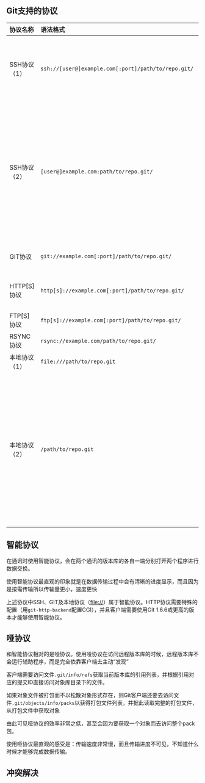 ## Git支持的协议

| 协议名称      | 语法格式                                            | 说明                                                         |
| :------------ | :-------------------------------------------------- | :----------------------------------------------------------- |
| SSH协议（1）  | `ssh://[user@]example.com[:port]/path/to/repo.git/` | 可在URL中设置用户名和端口。 默认端口22。                     |
| SSH协议（2）  | `[user@]example.com:path/to/repo.git/`              | 更为精简的SCP格式表示法，更简洁。 但是非默认端口需要通过其他方式（如地址别名方式）设定。 |
| GIT协议       | `git://example.com[:port]/path/to/repo.git/`        | 最常用的只读协议。                                           |
| HTTP[S]协议   | `http[s]://example.com[:port]/path/to/repo.git/`    | 兼有智能协议和哑协议。                                       |
| FTP[S]协议    | `ftp[s]://example.com[:port]/path/to/repo.git/`     | 哑协议。                                                     |
| RSYNC协议     | `rsync://example.com/path/to/repo.git/`             | 哑协议。                                                     |
| 本地协议（1） | `file:///path/to/repo.git`                          |                                                              |
| 本地协议（2） | `/path/to/repo.git`                                 | 和`file://`格式的本地协议类似。但有细微差别。 例如克隆时不支持浅克隆，且采用直接的硬连接实现克隆。 |

## **智能协议**

在通讯时使用智能协议，会在两个通讯的版本库的各自一端分别打开两个程序进行数据交换。

使用智能协议最直观的印象就是在数据传输过程中会有清晰的进度显示，而且因为是按需传输所以传输量更小，速度更快

上述协议中SSH、GIT及本地协议（[file://](file:///)）属于智能协议。HTTP协议需要特殊的配置（用`git-http-backend`配置CGI），并且客户端需要使用Git 1.6.6或更高的版本才能够使用智能协议。

## **哑协议**

和智能协议相对的是哑协议。使用哑协议在访问远程版本库的时候，远程版本库不会运行辅助程序，而是完全依靠客户端去主动“发现”

客户端需要访问文件`.git/info/refs`获取当前版本库的引用列表，并根据引用对应的提交ID直接访问对象库目录下的文件。

如果对象文件被打包而不以松散对象形式存在，则Git客户端还要去访问文件`.git/objects/info/packs`以获得打包文件列表，并据此读取完整的打包文件，从打包文件中获取对象



由此可见哑协议的效率非常之低，甚至会因为要获取一个对象而去访问整个pack包。



使用哑协议最直观的感受是：传输速度非常慢，而且传输进度不可见，不知道什么时候才能够完成数据传输。



## 冲突解决

